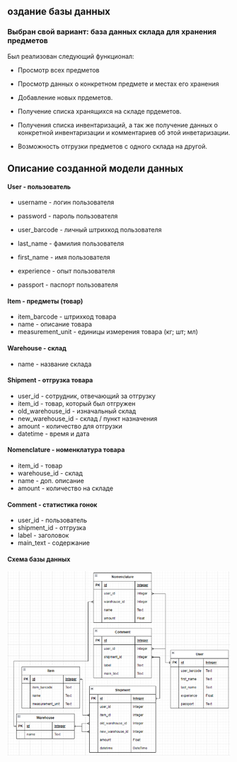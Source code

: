 ## оздание базы данных

### **Выбран свой вариант: база данных склада для хранения предметов**  

Был реализован следующий функционал:

+ Просмотр всех предметов

+ Просмотр данных о конкретном предмете и местах его хранения

+ Добавление новых прдеметов.

+ Получение списка хранящихся на складе прдеметов.

+ Получения списка инвентаризаций, а так же получение данных о конкретной инвентаризации
и комментариев об этой инветаризации.

+ Возможность отгрузки предметов с одного склада на другой.

## Описание созданной модели данных
#### **User** - пользователь
+ username - логин пользователя
+ password - пароль пользователя  


+ user_barcode - личный штрихкод пользователя
+ last_name - фамилия пользователя
+ first_name - имя пользователя
+ experience - опыт пользователя
+ passport - паспорт пользователя

#### **Item** - предметы (товар)
+ item_barcode - штрихкод товара
+ name - описание товара
+ measurement_unit - единицы измерения товара (кг; шт; мл)

#### **Warehouse** - склад
+ name - название склада

#### **Shipment** - отгрузка товара
+ user_id - сотрудник, отвечающий за отгрузку
+ item_id - товар, который был отгружен
+ old_warehouse_id - изначальный склад
+ new_warehouse_id - склад / пункт назначения
+ amount - количество для отгрузки
+ datetime - время и дата

#### **Nomenclature** - номенклатура товара
+ item_id - товар
+ warehouse_id - склад
+ name - доп. описание
+ amount - количество на складе

#### **Comment** - статистика гонок
+ user_id - пользователь
+ shipment_id - отгрузка
+ label - заголовок
+ main_text - содержание

#### Схема базы данных
![примерная схема](pictures/database_w.png)

